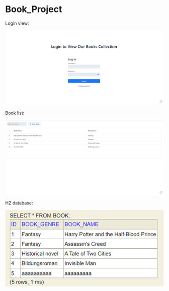 # Book_Project

Login view: 

![alt text](https://github.com/Yuki69Okita/Book_Project/blob/master/View/login.png?raw=true)

Book list:

![alt text](https://github.com/Yuki69Okita/Book_Project/blob/master/View/table.png?raw=true)

H2 database:

![alt text](https://github.com/Yuki69Okita/Book_Project/blob/master/View/h2.png?raw=true)
